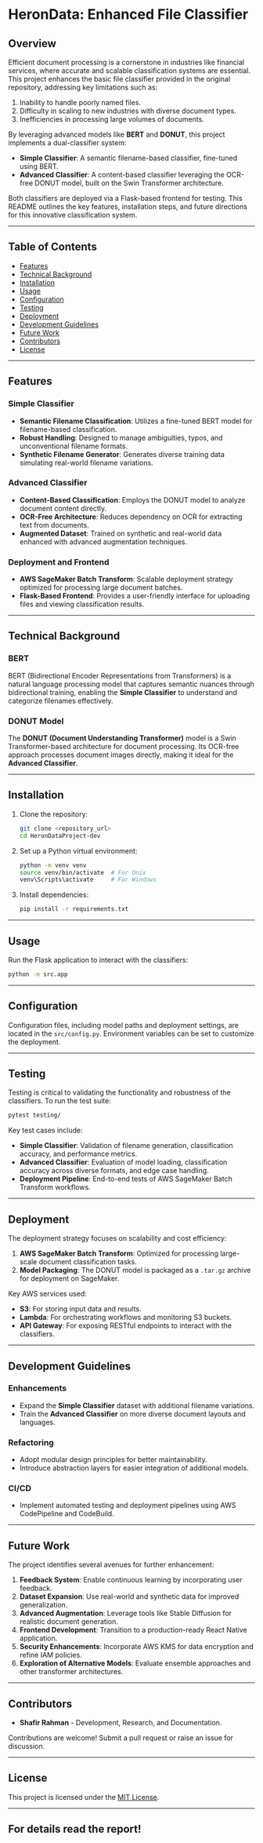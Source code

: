# HeronData: Enhanced File Classifier

## Overview

Efficient document processing is a cornerstone in industries like financial services, where accurate and scalable classification systems are essential. This project enhances the basic file classifier provided in the original repository, addressing key limitations such as:
1. Inability to handle poorly named files.
2. Difficulty in scaling to new industries with diverse document types.
3. Inefficiencies in processing large volumes of documents.

By leveraging advanced models like **BERT** and **DONUT**, this project implements a dual-classifier system:
- **Simple Classifier**: A semantic filename-based classifier, fine-tuned using BERT.
- **Advanced Classifier**: A content-based classifier leveraging the OCR-free DONUT model, built on the Swin Transformer architecture.

Both classifiers are deployed via a Flask-based frontend for testing. This README outlines the key features, installation steps, and future directions for this innovative classification system.

---

## Table of Contents

- [Features](#features)
- [Technical Background](#technical-background)
- [Installation](#installation)
- [Usage](#usage)
- [Configuration](#configuration)
- [Testing](#testing)
- [Deployment](#deployment)
- [Development Guidelines](#development-guidelines)
- [Future Work](#future-work)
- [Contributors](#contributors)
- [License](#license)

---

## Features

### Simple Classifier
- **Semantic Filename Classification**: Utilizes a fine-tuned BERT model for filename-based classification.
- **Robust Handling**: Designed to manage ambiguities, typos, and unconventional filename formats.
- **Synthetic Filename Generator**: Generates diverse training data simulating real-world filename variations.

### Advanced Classifier
- **Content-Based Classification**: Employs the DONUT model to analyze document content directly.
- **OCR-Free Architecture**: Reduces dependency on OCR for extracting text from documents.
- **Augmented Dataset**: Trained on synthetic and real-world data enhanced with advanced augmentation techniques.

### Deployment and Frontend
- **AWS SageMaker Batch Transform**: Scalable deployment strategy optimized for processing large document batches.
- **Flask-Based Frontend**: Provides a user-friendly interface for uploading files and viewing classification results.

---

## Technical Background

### BERT
BERT (Bidirectional Encoder Representations from Transformers) is a natural language processing model that captures semantic nuances through bidirectional training, enabling the **Simple Classifier** to understand and categorize filenames effectively.

### DONUT Model
The **DONUT (Document Understanding Transformer)** model is a Swin Transformer-based architecture for document processing. Its OCR-free approach processes document images directly, making it ideal for the **Advanced Classifier**.

---

## Installation

1. Clone the repository:
   ```bash
   git clone <repository_url>
   cd HeronDataProject-dev
   ```

2. Set up a Python virtual environment:
   ```bash
   python -m venv venv
   source venv/bin/activate  # For Unix
   venv\Scripts\activate     # For Windows
   ```

3. Install dependencies:
   ```bash
   pip install -r requirements.txt
   ```

---

## Usage

Run the Flask application to interact with the classifiers:
```bash
python -m src.app
```

---

## Configuration

Configuration files, including model paths and deployment settings, are located in the `src/config.py`. Environment variables can be set to customize the deployment.

---

## Testing

Testing is critical to validating the functionality and robustness of the classifiers. To run the test suite:
```bash
pytest testing/
```

Key test cases include:
- **Simple Classifier**: Validation of filename generation, classification accuracy, and performance metrics.
- **Advanced Classifier**: Evaluation of model loading, classification accuracy across diverse formats, and edge case handling.
- **Deployment Pipeline**: End-to-end tests of AWS SageMaker Batch Transform workflows.

---

## Deployment

The deployment strategy focuses on scalability and cost efficiency:
1. **AWS SageMaker Batch Transform**: Optimized for processing large-scale document classification tasks.
2. **Model Packaging**: The DONUT model is packaged as a `.tar.gz` archive for deployment on SageMaker.

Key AWS services used:
- **S3**: For storing input data and results.
- **Lambda**: For orchestrating workflows and monitoring S3 buckets.
- **API Gateway**: For exposing RESTful endpoints to interact with the classifiers.

---

## Development Guidelines

### Enhancements
- Expand the **Simple Classifier** dataset with additional filename variations.
- Train the **Advanced Classifier** on more diverse document layouts and languages.

### Refactoring
- Adopt modular design principles for better maintainability.
- Introduce abstraction layers for easier integration of additional models.

### CI/CD
- Implement automated testing and deployment pipelines using AWS CodePipeline and CodeBuild.

---

## Future Work

The project identifies several avenues for further enhancement:
1. **Feedback System**: Enable continuous learning by incorporating user feedback.
2. **Dataset Expansion**: Use real-world and synthetic data for improved generalization.
3. **Advanced Augmentation**: Leverage tools like Stable Diffusion for realistic document generation.
4. **Frontend Development**: Transition to a production-ready React Native application.
5. **Security Enhancements**: Incorporate AWS KMS for data encryption and refine IAM policies.
6. **Exploration of Alternative Models**: Evaluate ensemble approaches and other transformer architectures.

---

## Contributors

- **Shafir Rahman** - Development, Research, and Documentation.

Contributions are welcome! Submit a pull request or raise an issue for discussion.

---

## License

This project is licensed under the [MIT License](LICENSE).

---

## For details read the report!
